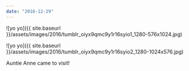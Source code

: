 ```yaml
---
date: "2016-12-29"
---
```


![yo yo]({{ site.baseurl }}/assets/images/2016/tumblr_oiyx9qmc9y1r16syio1_1280-576x1024.jpg)

![yo yo]({{ site.baseurl }}/assets/images/2016/tumblr_oiyx9qmc9y1r16syio2_1280-1024x576.jpg)

Auntie Anne came to visit!
